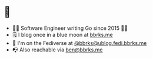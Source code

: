 # 👋

- 👨‍💻 Software Engineer writing Go since 2015 🧙‍♂️
- 🗒️ I blog once in a blue moon at [bbrks.me](https://bbrks.me)
- 🐘 I'm on the Fediverse at [@bbrks@ublog.fedi.bbrks.me](https://ublog.fedi.bbrks.me/bbrks)
- 📭 Also reachable via [ben@bbrks.me](mailto:ben@bbrks.me)
